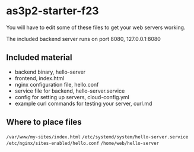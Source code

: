 # as3p2-starter-f23

You will have to edit some of these files to get your web servers working.

The included backend server runs on port 8080, 127.0.0.1:8080

## Included material

- backend binary, hello-server
- frontend, index.html
- nginx configuration file, hello.conf
- service file for backend, hello-server.service
- config for setting up servers, cloud-config.yml
- example curl commands for testing your server, curl.md

## Where to place files

```/var/www/my-sites/index.html```
```/etc/systemd/system/hello-server.service```
```/etc/nginx/sites-enabled/hello.conf```
```/home/web/hello-server```
